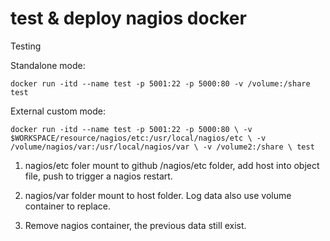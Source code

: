 # test & deploy nagios docker

Testing

Standalone mode:

`docker run -itd --name test -p 5001:22 -p 5000:80 -v /volume:/share test`

External custom mode: 

`docker run -itd --name test -p 5001:22 -p 5000:80 \
 -v $WORKSPACE/resource/nagios/etc:/usr/local/nagios/etc \
 -v /volume/nagios/var:/usr/local/nagios/var \
 -v /volume2:/share \
 test`

1. nagios/etc foler mount to github /nagios/etc folder, add host into object file, push to trigger a nagios restart.

2. nagios/var folder mount to host folder.  Log data also use volume container to replace.

3. Remove nagios container, the previous data still exist. 

